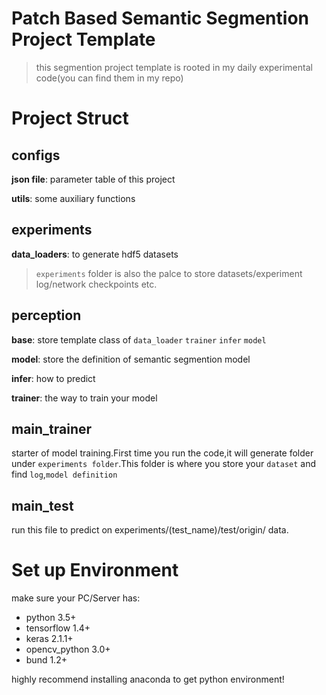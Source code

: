 # Patch Based Semantic Segmention Project Template

> this segmention project template is rooted in my daily experimental code(you can find them in my repo)


# Project Struct

configs
-
**json file**: parameter table of this project

**utils**: some auxiliary functions

experiments
-
**data_loaders**: to generate hdf5 datasets 
> `experiments` folder is also the palce to store datasets/experiment log/network checkpoints etc.

perception
-
**base**: store template class of `data_loader` `trainer` `infer` `model`

**model**: store the definition of semantic segmention model

**infer**: how to predict

**trainer**: the way to train your model

main_trainer
-
starter of model training.First time you run the code,it will generate folder under `experiments folder`.This folder is where you store your `dataset` and find `log`,`model definition`

main_test
-
run this file to predict on experiments/(test_name)/test/origin/ data.

# Set up Environment
make sure your PC/Server has:

- python 3.5+
- tensorflow 1.4+
- keras 2.1.1+
- opencv_python 3.0+
- bund 1.2+

highly recommend installing anaconda to get python environment!

